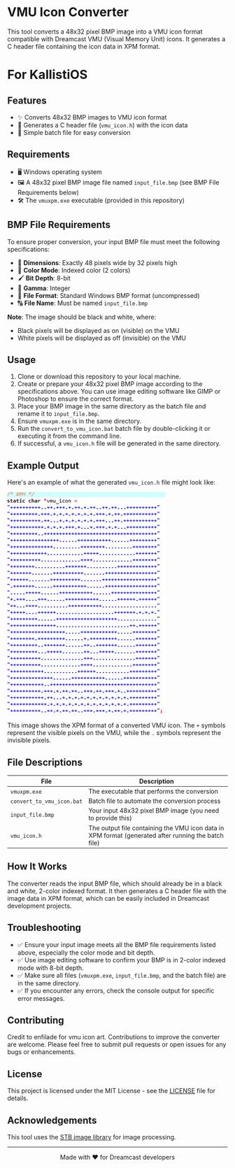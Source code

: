 # VMU Icon Converter

This tool converts a 48x32 pixel BMP image into a VMU icon format compatible with Dreamcast VMU (Visual Memory Unit) icons. It generates a C header file containing the icon data in XPM format.
# For KallistiOS
## Features

- ✨ Converts 48x32 BMP images to VMU icon format
- 📄 Generates a C header file (`vmu_icon.h`) with the icon data
- 🚀 Simple batch file for easy conversion

## Requirements

- 🖥️ Windows operating system
- 🖼️ A 48x32 pixel BMP image file named `input_file.bmp` (see BMP File Requirements below)
- 🛠️ The `vmuxpm.exe` executable (provided in this repository)

## BMP File Requirements

To ensure proper conversion, your input BMP file must meet the following specifications:

- 📏 **Dimensions**: Exactly 48 pixels wide by 32 pixels high
- 🎨 **Color Mode**: Indexed color (2 colors)
- 🖌️ **Bit Depth**: 8-bit
- 🔢 **Gamma**: Integer
- 📁 **File Format**: Standard Windows BMP format (uncompressed)
- 🔠 **File Name**: Must be named `input_file.bmp`

**Note**: The image should be black and white, where:
- Black pixels will be displayed as on (visible) on the VMU
- White pixels will be displayed as off (invisible) on the VMU

## Usage

1. Clone or download this repository to your local machine.
2. Create or prepare your 48x32 pixel BMP image according to the specifications above. You can use image editing software like GIMP or Photoshop to ensure the correct format.
3. Place your BMP image in the same directory as the batch file and rename it to `input_file.bmp`.
4. Ensure `vmuxpm.exe` is in the same directory.
5. Run the `convert_to_vmu_icon.bat` batch file by double-clicking it or executing it from the command line.
6. If successful, a `vmu_icon.h` file will be generated in the same directory.

## Example Output

Here's an example of what the generated `vmu_icon.h` file might look like:

![VMU Icon Example](vmu_icon_example.png)

This image shows the XPM format of a converted VMU icon. The `+` symbols represent the visible pixels on the VMU, while the `.` symbols represent the invisible pixels.

## File Descriptions

| File | Description |
|------|-------------|
| `vmuxpm.exe` | The executable that performs the conversion |
| `convert_to_vmu_icon.bat` | Batch file to automate the conversion process |
| `input_file.bmp` | Your input 48x32 pixel BMP image (you need to provide this) |
| `vmu_icon.h` | The output file containing the VMU icon data in XPM format (generated after running the batch file) |

## How It Works

The converter reads the input BMP file, which should already be in a black and white, 2-color indexed format. It then generates a C header file with the image data in XPM format, which can be easily included in Dreamcast development projects.

## Troubleshooting

- ✅ Ensure your input image meets all the BMP file requirements listed above, especially the color mode and bit depth.
- ✅ Use image editing software to confirm your BMP is in 2-color indexed mode with 8-bit depth.
- ✅ Make sure all files (`vmuxpm.exe`, `input_file.bmp`, and the batch file) are in the same directory.
- ✅ If you encounter any errors, check the console output for specific error messages.

## Contributing
Credit to enfilade for vmu icon art.
Contributions to improve the converter are welcome. Please feel free to submit pull requests or open issues for any bugs or enhancements.

## License

This project is licensed under the MIT License - see the [LICENSE](LICENSE) file for details.

## Acknowledgements

This tool uses the [STB image library](https://github.com/nothings/stb) for image processing.

---

<p align="center">
  Made with ❤️ for Dreamcast developers
</p>
